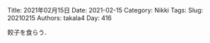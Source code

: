 ﻿Title: 2021年02月15日
Date: 2021-02-15
Category: Nikki
Tags: 
Slug: 20210215
Authors: takala4
Day: 416



餃子を食らう．